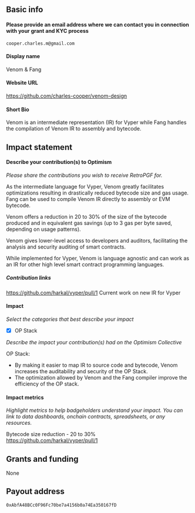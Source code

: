 ## Basic info

#### Please provide an email address where we can contact you in connection with your grant and KYC process

`cooper.charles.m@gmail.com`

#### Display name

Venom & Fang

#### Website URL 

https://github.com/charles-cooper/venom-design

#### Short Bio

Venom is an intermediate representation (IR) for Vyper while Fang handles the compilation of Venom IR to assembly and bytecode.

## Impact statement

#### Describe your contribution(s) to Optimism 
_Please share the contributions you wish to receive RetroPGF for._

As the intermediate language for Vyper, Venom greatly facilitates optimizations resulting in drastically reduced bytecode size and gas usage. Fang can be used to compile Venom IR directly to assembly or EVM bytecode.

Venom offers a reduction in 20 to 30% of the size of the bytecode produced and in equivalent gas savings (up to 3 gas per byte saved, depending on usage patterns). 

Venom gives lower-level access to developers and auditors, facilitating the analysis and security auditing of smart contracts.

While implemented for Vyper, Venom is language agnostic and can work as an IR for other high level smart contract programming languages.

##### Contribution links

https://github.com/harkal/vyper/pull/1
Current work on new IR for Vyper

#### Impact

_Select the categories that best describe your impact_
- [x] OP Stack 

_Describe the impact your contribution(s) had on the Optimism Collective_

OP Stack:
- By making it easier to map IR to source code and bytecode, Venom increases the auditability and security of the OP Stack.
- The optimization allowed by Venom and the Fang compiler improve the efficiency of the OP stack. 


#### Impact metrics
_Highlight metrics to help badgeholders understand your impact. You can link to data dashboards, onchain contracts, spreadsheets, or any resources._

Bytecode size reduction - 20 to 30% <br>
https://github.com/harkal/vyper/pull/1



## Grants and funding

None

## Payout address

`0xAbfA48BCc0F96Fc70be7a4156b0a74Ea350167fD`
